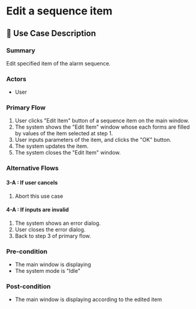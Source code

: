# Edit a sequence item

## 💬 Use Case Description

### Summary

Edit specified item of the alarm sequence.

### Actors

* User

### Primary Flow

1. User clicks "Edit Item" button of a sequence item on the main window.
2. The system shows the "Edit Item" window whose each forms are filled by values of the item selected at step 1.
3. User inputs parameters of the item, and clicks the "OK" button.
4. The system updates the item.
5. The system closes the "Edit Item" window.

### Alternative Flows

#### 3-A : If user cancels

1. Abort this use case

#### 4-A : If inputs are invalid

1. The system shows an error dialog.
2. User closes the error dialog.
3. Back to step 3 of primary flow.

### Pre-condition

* The main window is displaying
* The system mode is "Idle"

### Post-condition

* The main window is displaying according to the edited item
